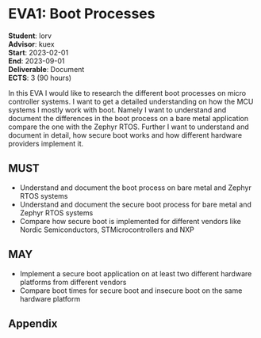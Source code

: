 # EVA1: Boot Processes

**Student**: lorv\
**Advisor**: kuex\
**Start**: 2023-02-01\
**End**: 2023-09-01\
**Deliverable**: Document\
**ECTS**: 3 (90 hours)

In this EVA I would like to research the different boot processes on micro controller systems.
I want to get a detailed understanding on how the MCU systems I mostly work with boot. 
Namely I want to understand and document the differences in the boot process on a bare metal application compare the one with the Zephyr RTOS.
Further I want to understand and document in detail, how secure boot works and how different hardware providers implement it.

## MUST

- Understand and document the boot process on bare metal and Zephyr RTOS systems
- Understand and document the secure boot process for bare metal and Zephyr RTOS systems
- Compare how secure boot is implemented for different vendors like Nordic Semiconductors, STMicrocontrollers and NXP

## MAY

- Implement a secure boot application on at least two different hardware platforms from different vendors
- Compare boot times for secure boot and insecure boot on the same hardware platform

## Appendix
